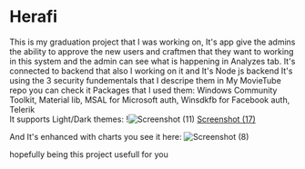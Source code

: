 # Herafi
This is my graduation project that I was working on, It's app give the admins the ability to approve the new users and craftmen that they want to working in this system and the admin can see what is happening in Analyzes tab.
It's connected to backend that also I working on it and It's Node js backend 
It's using the 3 security fundementals that I descripe them in My MovieTube repo you can check it
Packages that I used them: Windows Community Toolkit, Material lib, MSAL for Microsoft auth, Winsdkfb for Facebook auth, Telerik     
It supports Light/Dark themes:
!![Screenshot (11)](https://user-images.githubusercontent.com/37735487/139893606-8cba824d-6850-4519-94c9-42e2de18f103.png)
[Screenshot (17)](https://user-images.githubusercontent.com/37735487/139893205-b3c325f8-d5fc-4a31-b0eb-a31a57dff5b6.png)

And It's enhanced with charts you see it here:
![Screenshot (8)](https://user-images.githubusercontent.com/37735487/139894503-2b7cf961-2c19-4228-a257-7c8529e3f6d2.png)

hopefully being this project usefull for you


